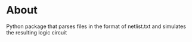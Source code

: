 # About
Python package that parses files in the format of netlist.txt and simulates the resulting logic circuit 